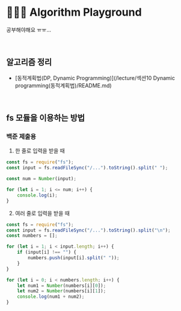 # 🧑🏻‍💻 Algorithm Playground

공부해야해요 ㅠㅠ...

<br />

## 알고리즘 정리

- [동적계획법(DP, Dynamic Programming)](/lecture/섹션10 Dynamic programming(동적계획법)/README.md)

<br />

## fs 모듈을 이용하는 방법

### 백준 제출용

1. 한 줄로 입력을 받을 때

```js
const fs = require("fs");
const input = fs.readFileSync("/...").toString().split(" ");

const num = Number(input);

for (let i = 1; i <= num; i++) {
	console.log(i);
}
```

2. 여러 줄로 입력을 받을 때

```js
const fs = require("fs");
const input = fs.readFileSync("/...").toString().split("\n");
const numbers = [];

for (let i = 1; i < input.length; i++) {
	if (input[i] !== "") {
		numbers.push(input[i].split(" "));
	}
}

for (let i = 0; i < numbers.length; i++) {
	let num1 = Number(numbers[i][0]);
	let num2 = Number(numbers[i][1]);
	console.log(num1 + num2);
}
```

